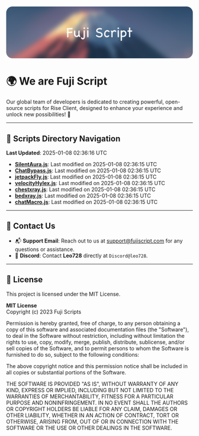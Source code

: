 ![Banner](.github/b.webp)

# 🌍 **We are Fuji Script**

Our global team of developers is dedicated to creating powerful, open-source scripts for Rise Client, designed to enhance your experience and unlock new possibilities! 🌟

---
<!-- SCRIPTS_NAVIGATION_START -->
## 📂 **Scripts Directory Navigation**

**Last Updated**: 2025-01-08 02:36:16 UTC

- **[SilentAura.js](scripts/SilentAura.js)**: Last modified on 2025-01-08 02:36:15 UTC
- **[ChatBypass.js](scripts/ChatBypass.js)**: Last modified on 2025-01-08 02:36:15 UTC
- **[jetpackFly.js](scripts/jetpackFly.js)**: Last modified on 2025-01-08 02:36:15 UTC
- **[velocityHylex.js](scripts/velocityHylex.js)**: Last modified on 2025-01-08 02:36:15 UTC
- **[chestxray.js](scripts/chestxray.js)**: Last modified on 2025-01-08 02:36:15 UTC
- **[bedxray.js](scripts/bedxray.js)**: Last modified on 2025-01-08 02:36:15 UTC
- **[chatMacro.js](scripts/chatMacro.js)**: Last modified on 2025-01-08 02:36:15 UTC

<!-- SCRIPTS_NAVIGATION_END -->

---

## 💬 **Contact Us**  
- 📬 **Support Email**: Reach out to us at [support@fujiscript.com](mailto:support@fujiscript.com) for any questions or assistance.  
- 💬 **Discord**: Contact **Leo728** directly at `Discord@leo728`.

---

## 📜 **License**

This project is licensed under the MIT License.  

**MIT License**  
Copyright (c) 2023 Fuji Scripts  

Permission is hereby granted, free of charge, to any person obtaining a copy of this software and associated documentation files (the "Software"), to deal in the Software without restriction, including without limitation the rights to use, copy, modify, merge, publish, distribute, sublicense, and/or sell copies of the Software, and to permit persons to whom the Software is furnished to do so, subject to the following conditions:  

The above copyright notice and this permission notice shall be included in all copies or substantial portions of the Software.  

THE SOFTWARE IS PROVIDED "AS IS", WITHOUT WARRANTY OF ANY KIND, EXPRESS OR IMPLIED, INCLUDING BUT NOT LIMITED TO THE WARRANTIES OF MERCHANTABILITY, FITNESS FOR A PARTICULAR PURPOSE AND NONINFRINGEMENT. IN NO EVENT SHALL THE AUTHORS OR COPYRIGHT HOLDERS BE LIABLE FOR ANY CLAIM, DAMAGES OR OTHER LIABILITY, WHETHER IN AN ACTION OF CONTRACT, TORT OR OTHERWISE, ARISING FROM, OUT OF OR IN CONNECTION WITH THE SOFTWARE OR THE USE OR OTHER DEALINGS IN THE SOFTWARE.  
